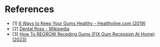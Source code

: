 # References
- [1] [6 Ways to Keep Your Gums Healthy - Healthyline.com (2019)](https://www.healthline.com/health/dental-and-oral-health/ways-to-keep-gums-healthy#get-regular-cleanings)
- [2] [Dental floss - Wikipedia](https://en.wikipedia.org/wiki/Dental_floss)
- [3] [How To REGROW Receding Gums (FIX Gum Recession At Home) (2023)](https://www.youtube.com/watch?v=wd5JKCXAtys)